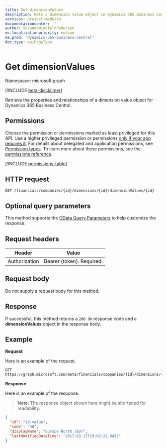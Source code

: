 ```yaml
---
title: Get dimensionValues 
description: Gets a dimension value object in Dynamics 365 Business Central.
services: project-madeira
documentationcenter: ''
author: SusanneWindfeldPedersen
ms.localizationpriority: medium
ms.prod: "dynamics-365-business-central"
doc_type: apiPageType
---
```


# Get dimensionValues

Namespace: microsoft.graph

[!INCLUDE [beta-disclaimer](../../includes/beta-disclaimer.md)]

Retrieve the properties and relationships of a dimension value object for Dynamics 365 Business Central.

## Permissions
Choose the permission or permissions marked as least privileged for this API. Use a higher privileged permission or permissions [only if your app requires it](/graph/permissions-overview#best-practices-for-using-microsoft-graph-permissions). For details about delegated and application permissions, see [Permission types](/graph/permissions-overview#permission-types). To learn more about these permissions, see the [permissions reference](/graph/permissions-reference).

<!-- { "blockType": "permissions", "name": "dynamics_dimensionvalue_get" } -->
[!INCLUDE [permissions-table](../includes/permissions/dynamics-dimensionvalue-get-permissions.md)]

## HTTP request

```
GET /financials/companies/{id}/dimensions/{id}/dimensionValues/{id}
```

## Optional query parameters
This method supports the [OData Query Parameters](/graph/query-parameters) to help customize the response.

## Request headers
|Header       |Value                     |
|-------------|--------------------------|
|Authorization|Bearer {token}. Required. |

## Request body
Do not supply a request body for this method.

## Response
If successful, this method returns a `200 OK` response code and a **dimensionValues** object in the response body.

## Example

**Request**

Here is an example of the request.
```http
GET https://graph.microsoft.com/beta/financials/companies/{id}/dimensions/{id}/dimensionValues/{id}
```

**Response**

Here is an example of the response. 

> **Note**: The response object shown here might be shortened for readability.

```json
{
  "id": "id-value",
  "code": "30",
  "displayName": "Europe North (EU)",
  "lastModifiedDateTime": "2017-03-17T19:02:22.043Z"
}
```



